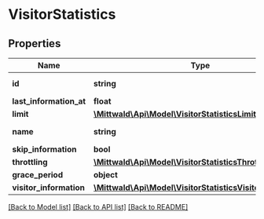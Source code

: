 # VisitorStatistics

## Properties
Name | Type | Description | Notes
------------ | ------------- | ------------- | -------------
**id** | **string** | ID des Projekts | [optional] 
**last_information_at** | **float** |  | [optional] 
**limit** | [**\Mittwald\Api\Model\VisitorStatisticsLimit**](VisitorStatisticsLimit.md) |  | [optional] 
**name** | **string** | Name des Projekts | [optional] 
**skip_information** | **bool** |  | [optional] 
**throttling** | [**\Mittwald\Api\Model\VisitorStatisticsThrottling**](VisitorStatisticsThrottling.md) |  | [optional] 
**grace_period** | **object** |  | [optional] 
**visitor_information** | [**\Mittwald\Api\Model\VisitorStatisticsVisitorInformation**](VisitorStatisticsVisitorInformation.md) |  | [optional] 

[[Back to Model list]](../../README.md#documentation-for-models) [[Back to API list]](../../README.md#documentation-for-api-endpoints) [[Back to README]](../../README.md)

